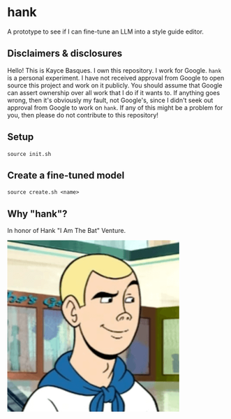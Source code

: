 # hank

A prototype to see if I can fine-tune an LLM into a style guide editor.

## Disclaimers & disclosures

Hello! This is Kayce Basques. I own this repository. I work for Google.
`hank` is a personal experiment. I have not received approval from Google
to open source this project and work on it publicly. You should assume
that Google can assert ownership over all work that I do if it wants to.
If anything goes wrong, then it's obviously my fault, not Google's, since
I didn't seek out approval from Google to work on `hank`. If any of this might
be a problem for you, then please do not contribute to this repository!

## Setup

```
source init.sh
```

## Create a fine-tuned model

```
source create.sh <name>
```

## Why "hank"?

In honor of Hank "I Am The Bat" Venture.

![Henry Allen "Hank" Venture](www/hank.png)
